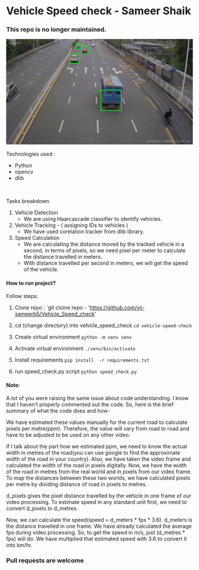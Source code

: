 # Vehicle Speed check - Sameer Shaik
### This repo is no longer maintained.

![output.gif](output.gif)

Technologies used :
- Python
- opencv
- dlib
<br>

Tasks breakdown
1. Vehicle Detection
    - We are using Haarcascade classifier to identify vehicles.
2. Vehicle Tracking - ( assigning IDs to vehicles )
    - We have used corelation tracker from dlib library.
3. Speed Calculation
    - We are calculating the distance moved by the tracked vehicle 
		  in a second, in terms of pixels, so we need pixel per meter
		  to calculate the distance travelled in meters.
	- With distance travelled per second in meters, we will get the 
		  speed of the vehicle.

#### How to run project? 

Follow steps:

1. Clone repo :
`git cloine repo - 'https://github.com/vij-sameerb5/Vehicle_Speed_check'

2. cd (change directory) into vehicle_speed_check
`cd vehicle-speed-check`

3. Create virtual environment
`python -m venv venv`

4. Activate virtual environment
`./venv/bin/activate`

5. Install requirements
`pip install  -r requirements.txt`

6. run speed_check.py script
`python speed_check.py`



#### Note: 

A lot of you were raising the same issue about code understanding. I know that I haven't properly commented out the code. So, here is the brief summary of what the code does and how-

We have estimated these values manually for the current road to calculate pixels per metre(ppm). Therefore, the value will vary from road to road and have to be adjusted to be used on any other video. 

If I talk about the part how we estimated ppm, we need to know the actual width in metres of the road(you can use google to find the approximate width of the road in your country). Also, we have taken the video frame and calculated the width of the road in pixels digitally. Now, we have the width of the road in metres from the real world and in pixels from our video frame. To map the distances between these two worlds, we have calculated pixels per metre by dividing distance of road in pixels to metres.

d_pixels gives the pixel distance travelled by the vehicle in one frame of our video processing. To estimate speed in any standard unit first, we need to convert d_pixels to d_metres.

Now, we can calculate the speed(speed = d_meters * fps * 3.6). d_meters is the distance travelled in one frame. We have already calculated the average fps during video processing. So, to get the speed in m/s, just (d_metres * fps) will do. We have multiplied that estimated speed with 3.6 to convert it into km/hr.


### Pull requests are welcome

